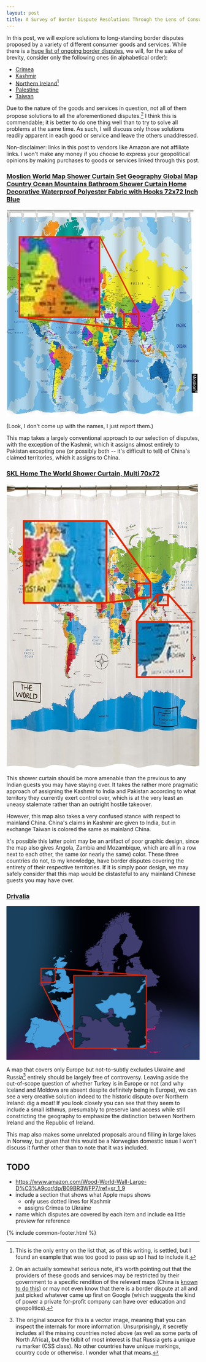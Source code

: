 ```yaml
---
layout: post
title: A Survey of Border Dispute Resolutions Through the Lens of Consumer Goods and Services
---
```


In this post, we will explore solutions to long-standing border disputes proposed by a variety of different consumer goods and services. While there is a [huge list of ongoing border disputes](https://en.wikipedia.org/wiki/List_of_territorial_disputes), we will, for the sake of brevity, consider only the following ones (in alphabetical order):

- [Crimea](https://en.wikipedia.org/wiki/Russian_occupation_of_Crimea)
- [Kashmir](https://en.wikipedia.org/wiki/Kashmir_conflict)
- [Northern Ireland](https://en.wikipedia.org/wiki/The_Troubles)[^ireland]
- [Palestine](https://en.wikipedia.org/wiki/Palestinian_territories#Political_status_and_sovereignty)
- [Taiwan](https://en.wikipedia.org/wiki/Political_status_of_Taiwan)

[^ireland]: This is the only entry on the list that, as of this writing, is settled, but I found an example that was too good to pass up so I had to include it.

Due to the nature of the goods and services in question, not all of them propose solutions to all the aforementioned disputes.[^provider] I think this is commendable; it is better to do one thing well than to try to solve all problems at the same time. As such, I will discuss only those solutions readily apparent in each good or service and leave the others unaddressed.

[^provider]: On an actually somewhat serious note, it's worth pointing out that the providers of these goods and services may be restricted by their government to a specific rendition of the relevant maps (China is [known to do this](https://en.wikipedia.org/wiki/Restrictions_on_geographic_data_in_China#Map_content)) or may not even know that there is a border dispute at all and just picked whatever came up first on Google (which suggests the kind of power a private for-profit company can have over education and geopolitics).

Non-disclaimer: links in this post to vendors like Amazon are not affiliate links. I won't make any money if you choose to express your geopolitical opinions by making purchases to goods or services linked through this post.

### [Moslion World Map Shower Curtain Set Geography Global Map Country Ocean Mountains Bathroom Shower Curtain Home Decorative Waterproof Polyester Fabric with Hooks 72x72 Inch Blue](https://www.amazon.com/Moslion-Geography-Mountains-Decorative-Waterproof/dp/B07RK1CB8B/ref=sr_1_16)

![Moslion World Map Shower Curtain Set Geography Global Map Country Ocean Mountains Bathroom Shower Curtain Home Decorative Waterproof Polyester Fabric with Hooks 72x72 Inch Blue](/assets/border-disputes/moslion.jpg)

(Look, I don't come up with the names, I just report them.)

This map takes a largely conventional approach to our selection of disputes, with the exception of the Kashmir, which it assigns almost entirely to Pakistan excepting one (or possibly both -- it's difficult to tell) of China's claimed territories, which it assigns to China.

### [SKL Home The World Shower Curtain, Multi 70x72](https://www.amazon.com/Saturday-Knight-World-Shower-Curtain/dp/B001C4CK4C/ref=sr_1_5)

![SKL Home The World Shower Curtain, Multi 70x72](/assets/border-disputes/skl.jpg)

This shower curtain should be more amenable than the previous to any Indian guests you may have staying over. It takes the rather more pragmatic approach of assigning the Kashmir to India and Pakistan according to what territory they currently exert control over, which is at the very least an uneasy stalemate rather than an outright hostile takeover.

However, this map also takes a very confused stance with respect to mainland China. China's claims in Kashmir are given to India, but in exchange Taiwan is colored the same as mainland China.

It's possible this latter point may be an artifact of poor graphic design, since the map also gives Angola, Zambia and Mozambique, which are all in a row next to each other, the same (or nearly the same) color. These three countries do not, to my knowledge, have border disputes covering the entirety of their respective territories. If it is simply poor design, we may safely consider that this map would be distasteful to any mainland Chinese guests you may have over.

### [Drivalia](https://www.drivalia.com/eng/rent)

![Drivalia](/assets/border-disputes/drivalia.png)

A map that covers only Europe but not-to-subtly excludes Ukraine and Russia[^css] entirely should be largely free of controversy. Leaving aside the out-of-scope question of whether Turkey is in Europe or not (and why Iceland and Moldova are absent despite definitely being in Europe), we can see a very creative solution indeed to the historic dispute over Northern Ireland: dig a moat! If you look closely you can see that they seem to include a small isthmus, presumably to preserve land access while still constricting the geography to emphasize the distinction between Northern Ireland and the Republic of Ireland.

This map also makes some unrelated proposals around filling in large lakes in Norway, but given that this would be a Norwegian domestic issue I won't discuss it further other than to note that it was included.

[^css]: The original source for this is a vector image, meaning that you can inspect the internals for more information. Unsurprisingly, it secretly includes all the missing countries noted above (as well as some parts of North Africa), but the tidbit of most interest is that Russia gets a unique `ru` marker (CSS class). No other countries have unique markings, country code or otherwise. I wonder what that means.

## TODO

- https://www.amazon.com/Wood-World-Wall-Large-D%C3%A9cor/dp/B09BR3WFP7/ref=sr_1_9
- include a section that shows what Apple maps shows
  - only uses dotted lines for Kashmir
  - assigns Crimea to Ukraine
- name which disputes are covered by each item and include ea little preview for reference

{% include common-footer.html %}
